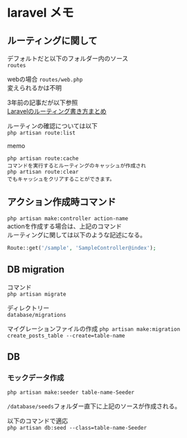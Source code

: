 # laravel メモ

## ルーティングに関して
デフォルトだと以下のフォルダー内のソース  
`routes`  

webの場合 `routes/web.php`  
変えられるかは不明

3年前の記事だが以下参照  
[Laravelのルーティング書き方まとめ](https://qiita.com/michiomochi@github/items/de19c560bc1dc19d698c)

ルーティンの確認については以下  
`php artisan route:list`

memo
```
php artisan route:cache
コマンドを実行するとルーティングのキャッシュが作成され
php artisan route:clear
でもキャッシュをクリアすることができます。
```

## アクション作成時コマンド
`php artisan make:controller action-name`  
actionを作成する場合は、上記のコマンド  
ルーティングに関しては以下のような記述になる。

```php
Route::get('/sample', 'SampleController@index');
```

## DB migration
コマンド  
`php artisan migrate`

ディレクトリー  
`database/migrations`

マイグレーションファイルの作成
`php artisan make:migration create_posts_table --create=table-name`

## DB
### モックデータ作成

`php artisan make:seeder table-name-Seeder`

`/database/seeds`フォルダー直下に上記のソースが作成される。

以下のコマンドで適応  
`php artisan db:seed --class=table-name-Seeder`